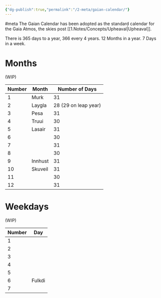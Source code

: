 ```yaml
---
{"dg-publish":true,"permalink":"/2-meta/gaian-calendar/"}
---
```


#meta 
The Gaian Calendar has been adopted as the standard calendar for the Gaia Atmos, the skies post [[1.Notes/Concepts/Upheaval\|Upheaval]].

There is 365 days to a year, 366 every 4 years.
12 Months in a year.
7 Days in a week.

# Months
(WIP)

| Number | Month   | Number of Days       | 
| ------ | ------- | -------------------- |
| 1      | Murk    | 31                   |
| 2      | Laygla  | 28 (29 on leap year) |
| 3      | Pesa    | 31                   |
| 4      | Truui   | 30                   |
| 5      | Lasair  | 31                   |
| 6      |         | 30                   |
| 7      |         | 31                   |
| 8      |         | 30                   |
| 9      | Innhust | 31                   |
| 10     | Skuveil | 31                   |
| 11     |         | 30                   |
| 12     |         | 31                   |

# Weekdays
(WIP)

| Number | Day    |
| ------ | ------ |
| 1      |        |
| 2      |        |
| 3      |        |
| 4      |        |
| 5      |        |
| 6      | Fulkdi |
| 7      |        |

